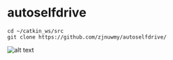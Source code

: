 # autoselfdrive
```
cd ~/catkin_ws/src
git clone https://github.com/zjnuwmy/autoselfdrive/
```
![alt text](https://github.com/zjnuwmy/autoselfdrive/blob/master/img/selfdrive.png)
